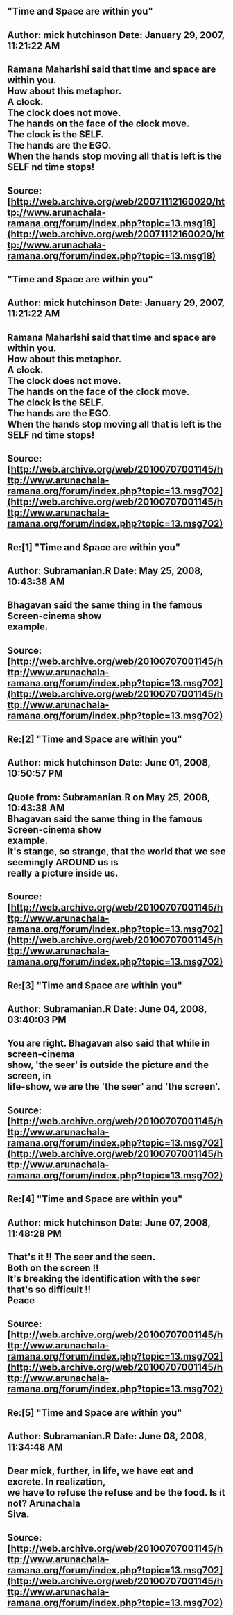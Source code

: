 ## "Time and Space are within you"  
Author: mick hutchinson     Date: January 29, 2007, 11:21:22 AM  
---  
Ramana Maharishi said that time and space are within you.   
How about this metaphor.   
A clock.   
The clock does not move.   
The hands on the face of the clock move.   
The clock is the SELF.   
The hands are the EGO.   
When the hands stop moving all that is left is the SELF nd time stops!
 ---  
Source:[http://web.archive.org/web/20071112160020/http://www.arunachala-ramana.org/forum/index.php?topic=13.msg18](http://web.archive.org/web/20071112160020/http://www.arunachala-ramana.org/forum/index.php?topic=13.msg18)   
---  

## "Time and Space are within you"  
Author: mick hutchinson     Date: January 29, 2007, 11:21:22 AM  
---  
Ramana Maharishi said that time and space are within you.   
How about this metaphor.   
A clock.   
The clock does not move.   
The hands on the face of the clock move.   
The clock is the SELF.   
The hands are the EGO.   
When the hands stop moving all that is left is the SELF nd time stops!
 ---  
Source:[http://web.archive.org/web/20100707001145/http://www.arunachala-ramana.org/forum/index.php?topic=13.msg702](http://web.archive.org/web/20100707001145/http://www.arunachala-ramana.org/forum/index.php?topic=13.msg702)   
---  

## Re:[1] "Time and Space are within you"  
Author: Subramanian.R       Date: May 25, 2008, 10:43:38 AM  
---  
Bhagavan said the same thing in the famous Screen-cinema show   
example.
 ---  
Source:[http://web.archive.org/web/20100707001145/http://www.arunachala-ramana.org/forum/index.php?topic=13.msg702](http://web.archive.org/web/20100707001145/http://www.arunachala-ramana.org/forum/index.php?topic=13.msg702)   
---  

## Re:[2] "Time and Space are within you"  
Author: mick hutchinson     Date: June 01, 2008, 10:50:57 PM  
---  
Quote from: Subramanian.R on May 25, 2008, 10:43:38 AM  
Bhagavan said the same thing in the famous Screen-cinema show   
example.   
It's stange, so strange, that the world that we see seemingly AROUND us is  
really a picture inside us.
 ---  
Source:[http://web.archive.org/web/20100707001145/http://www.arunachala-ramana.org/forum/index.php?topic=13.msg702](http://web.archive.org/web/20100707001145/http://www.arunachala-ramana.org/forum/index.php?topic=13.msg702)   
---  

## Re:[3] "Time and Space are within you"  
Author: Subramanian.R       Date: June 04, 2008, 03:40:03 PM  
---  
You are right. Bhagavan also said that while in screen-cinema   
show, 'the seer' is outside the picture and the screen, in   
life-show, we are the 'the seer' and 'the screen'.
 ---  
Source:[http://web.archive.org/web/20100707001145/http://www.arunachala-ramana.org/forum/index.php?topic=13.msg702](http://web.archive.org/web/20100707001145/http://www.arunachala-ramana.org/forum/index.php?topic=13.msg702)   
---  

## Re:[4] "Time and Space are within you"  
Author: mick hutchinson     Date: June 07, 2008, 11:48:28 PM  
---  
That's it !! The seer and the seen.   
Both on the screen !!   
It's breaking the identification with the seer that's so difficult !!   
Peace
 ---  
Source:[http://web.archive.org/web/20100707001145/http://www.arunachala-ramana.org/forum/index.php?topic=13.msg702](http://web.archive.org/web/20100707001145/http://www.arunachala-ramana.org/forum/index.php?topic=13.msg702)   
---  

## Re:[5] "Time and Space are within you"  
Author: Subramanian.R       Date: June 08, 2008, 11:34:48 AM  
---  
Dear mick, further, in life, we have eat and excrete. In realization,   
we have to refuse the refuse and be the food. Is it not? Arunachala   
Siva.
 ---  
Source:[http://web.archive.org/web/20100707001145/http://www.arunachala-ramana.org/forum/index.php?topic=13.msg702](http://web.archive.org/web/20100707001145/http://www.arunachala-ramana.org/forum/index.php?topic=13.msg702)   
---  

